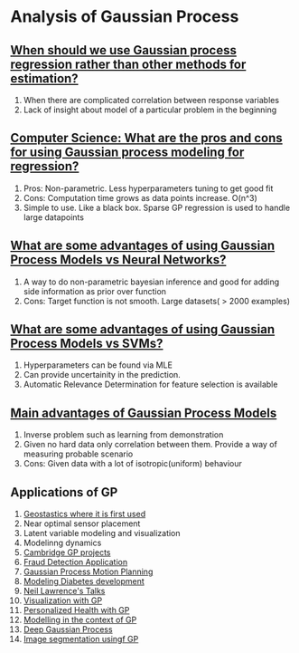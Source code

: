 # Analysis of Gaussian Process

## [When should we use Gaussian process regression rather than other methods for estimation?](https://www.quora.com/When-should-we-use-Gaussian-process-regression-rather-than-other-methods-for-estimation)
1. When there are complicated correlation between response variables
2. Lack of insight about model of a particular problem in the beginning

## [Computer Science: What are the pros and cons for using Gaussian process modeling for regression?](https://www.quora.com/Computer-Science-What-are-the-pros-and-cons-for-using-Gaussian-process-modeling-for-regression)
1. Pros: Non-parametric. Less hyperparameters tuning to get good fit
2. Cons: Computation time grows as data points increase. O(n^3)
3. Simple to use. Like a black box. Sparse GP regression is used to handle large datapoints

## [What are some advantages of using Gaussian Process Models vs Neural Networks?](https://www.quora.com/What-are-some-advantages-of-using-Gaussian-Process-Models-vs-Neural-Networks)
1. A way to do non-parametric bayesian inference and good for adding side information as prior over function
2. Cons: Target function is not smooth. Large datasets( > 2000 examples)

## [What are some advantages of using Gaussian Process Models vs SVMs?](https://www.quora.com/What-are-some-advantages-of-using-Gaussian-Process-Models-vs-SVMs)
1. Hyperparameters can be found via MLE
2. Can provide uncertainity in the prediction.
3. Automatic Relevance Determination for feature selection is available

## [Main advantages of Gaussian Process Models](http://stats.stackexchange.com/questions/207183/main-advantages-of-gaussian-process-models)
1. Inverse problem such as learning from demonstration
2. Given no hard data only correlation between them. Provide a way of measuring probable scenario
3. Cons: Given data with a lot of isotropic(uniform) behaviour 

## Applications of GP
1. [Geostastics where it is first used](https://en.wikipedia.org/wiki/Kriging)
2. Near optimal sensor placement 
3. Latent variable modeling and visualization
4. Modelinng dynamics
5. [Cambridge GP projects](http://mlg.eng.cam.ac.uk/pub/topics/#gp)
6. [Fraud Detection Application](http://www.redes.unb.br/lasp/files/papers/KMIS_2015_Pilon.pdf)
7. [Gaussian Process Motion Planning](http://www.cc.gatech.edu/~bboots3/files/GPMP.pdf)
8. [Modeling Diabetes development](http://dollar.biz.uiowa.edu/~street/research/chin_using_2011.pdf)
9. [Neil Lawrence's Talks](http://ml.sheffield.ac.uk/~neil/cgi-bin/publications/bibpage.cgi?type=talk&pageTitle=Neil%20Lawrence%27s%20Talks)
10. [Visualization with GP](http://staffwww.dcs.shef.ac.uk/people/N.Lawrence/talks/gplvm_ebi14.pdf)
11. [Personalized Health with GP](http://staffwww.dcs.shef.ac.uk/people/N.Lawrence/talks/personalized_health_manizales14.pdf)
12. [Modelling in the context of GP](http://staffwww.dcs.shef.ac.uk/people/N.Lawrence/talks/missingdata_tuebingen15.pdf)
13. [Deep Gaussian Process](http://staffwww.dcs.shef.ac.uk/people/N.Lawrence/talks/deepgp_icmldeep15.pdf)
14. [Image segmentation usingf GP](http://cs229.stanford.edu/proj2013/Hong-GaussianProcessedBasedImageSegmentationAndObjectDetection.pdf)
